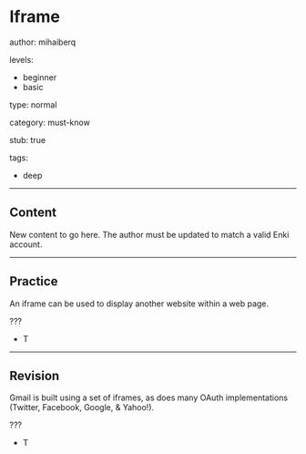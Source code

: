 # Iframe
author: mihaiberq

levels:
  - beginner
  - basic

type: normal

category: must-know

stub: true


tags:
  - deep


---
## Content

New content to go here. The author must be updated to match a valid Enki account.

---
## Practice

An iframe can be used to display another website within a web page.

???

* T


---
## Revision

Gmail is built using a set of iframes, as does many OAuth implementations (Twitter, Facebook, Google, & Yahoo!).

???
* T
